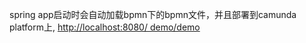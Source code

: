 spring app启动时会自动加载bpmn下的bpmn文件，并且部署到camunda platform上, [http://localhost:8080/   demo/demo](http://localhost:8080/camunda/app/admin/default/#/)